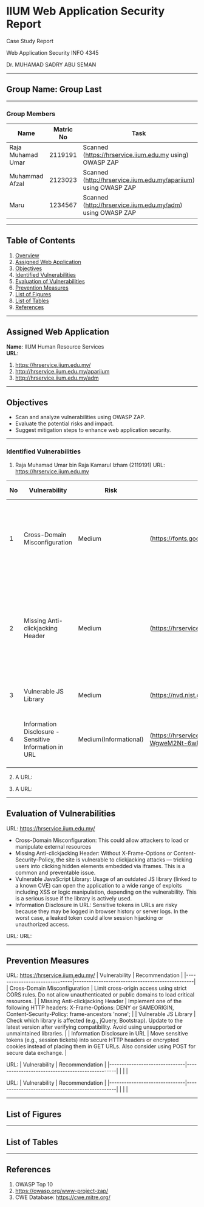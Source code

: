 # IIUM Web Application Security Report
Case Study Report

Web Application Security
INFO 4345

Dr. MUHAMAD SADRY ABU SEMAN

---

## Group Name: Group Last
---
### Group Members
| Name              | Matric No | Task                                                  |
|-------------------|-----------|-------------------------------------------------------|
| Raja Muhamad Umar | 2119191   | Scanned (https://hrservice.iium.edu.my using) OWASP ZAP |
| Muhammad Afzal | 2123023   | Scanned (http://hrservice.iium.edu.my/apariium) using OWASP ZAP |
| Maru | 1234567   | Scanned (http://hrservice.iium.edu.my/adm) using OWASP ZAP |

---

## Table of Contents
1. [Overview](#overview)
2. [Assigned Web Application](#assigned-web-application)
3. [Objectives](#objectives)
4. [Identified Vulnerabilities](#identified-vulnerabilities)
5. [Evaluation of Vulnerabilities](#evaluation-of-vulnerabilities)
6. [Prevention Measures](#prevention-measures)
7. [List of Figures](#list-of-figures)
8. [List of Tables](#list-of-tables)
9. [References](#references)

---

## Assigned Web Application
**Name**: IIUM Human Resource Services  
**URL**: 
1. https://hrservice.iium.edu.my/
2. http://hrservice.iium.edu.my/apariium
3. http://hrservice.iium.edu.my/adm

---

## Objectives
- Scan and analyze vulnerabilities using OWASP ZAP.
- Evaluate the potential risks and impact.
- Suggest mitigation steps to enhance web application security.

---

### Identified Vulnerabilities  

1. Raja Muhamad Umar bin Raja Kamarul Izham (2119191)
URL: https://hrservice.iium.edu.my

| No | Vulnerability       | Risk   | Affected URL   | CWE ID   | Description                                   | Suggested Fix         |
|----|---------------------|--------|----------------|----------|-----------------------------------------------|-----------------------|
| 1 | Cross-Domain Misconfiguration | Medium | (https://fonts.googleapis.com/css%3Ffamily=Lato:700,400,300,100%257CSignika:400,700%257CCourgette) | CWE-264 | Web browser data loading may be possible, due to a Cross Origin Resource Sharing (CORS) misconfiguration on the web server. | Ensure that sensitive data is not available in an unauthenticated manner |
| 2 | Missing Anti-clickjacking Header | Medium | (https://hrservice.iium.edu.my/) | CWE-1021 | The response does not protect against 'ClickJacking' attacks | Ensure one the Modern Web Browser supports the Content-Security-Policy and X-Frame-Options HTTP headers of them is set on all web pages returned by your site/app |
| 3 | Vulnerable JS Library | Medium | (https://nvd.nist.gov/vuln/detail/CVE-2024-6485) | CWE-1395 | The identified library appears to be vulnerable. | Upgrade to the latest version of the affected library. |
| 4 | Information Disclosure - Sensitive Information in URL | Medium(Informational) | (https://hrservice.iium.edu.my/adm/j_spring_cas_security_check%3Fticket=ST-1228398-Y4HU63-WgweM2Nt-6wFTebR-QJs-cas1) | CWE-598 | he request appeared to contain sensitive information leaked in the URL. | Do not pass sensitive information in URIs |




2. A
URL:

3. A
URL:



---

## Evaluation of Vulnerabilities
URL: https://hrservice.iium.edu.my/
- Cross-Domain Misconfiguration: This could allow attackers to load or manipulate external resources
- Missing Anti-clickjacking Header: Without X-Frame-Options or Content-Security-Policy, the site is vulnerable to clickjacking attacks — tricking users into clicking hidden elements embedded via iframes. This is a common and preventable issue.
- Vulnerable JavaScript Library: Usage of an outdated JS library (linked to a known CVE) can open the application to a wide range of exploits including XSS or logic manipulation, depending on the vulnerability. This is a serious issue if the library is actively used.
- Information Disclosure in URL: 	Sensitive tokens in URLs are risky because they may be logged in browser history or server logs. In the worst case, a leaked token could allow session hijacking or unauthorized access.


URL: 
URL: 

---

## Prevention Measures
URL: https://hrservice.iium.edu.my/
| Vulnerability                 | Recommendation                                  |
|-------------------------------|-------------------------------------------------|
| Cross-Domain Misconfiguration | Limit cross-origin access using strict CORS rules. Do not allow unauthenticated or public domains to load critical resources. |
| Missing Anti-clickjacking Header | Implement one of the following HTTP headers: X-Frame-Options: DENY or SAMEORIGIN, Content-Security-Policy: frame-ancestors 'none'; |
| Vulnerable JS Library | Check which library is affected (e.g., jQuery, Bootstrap). Update to the latest version after verifying compatibility. Avoid using unsupported or unmaintained libraries. |
| Information Disclosure in URL | Move sensitive tokens (e.g., session tickets) into secure HTTP headers or encrypted cookies instead of placing them in GET URLs. Also consider using POST for secure data exchange. |

URL:
| Vulnerability                 | Recommendation                                  |
|-------------------------------|-------------------------------------------------|
|                               |                                                 |

URL: 
| Vulnerability                 | Recommendation                                  |
|-------------------------------|-------------------------------------------------|
|                               |                                                 |

---

## List of Figures


---

## List of Tables


---

## References
1. OWASP Top 10
2. https://owasp.org/www-project-zap/
3. CWE Database: https://cwe.mitre.org/

